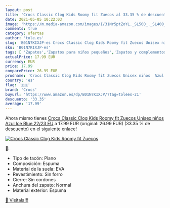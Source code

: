 ```yaml
---
layout: post
title: 'Crocs Classic Clog Kids Roomy fit Zuecos al 33.35 % de descuento'
date: 2021-05-05 10:22:03
image: 'https://m.media-amazon.com/images/I/31Nr5ptZoYL._SL500_._SL400_.jpg'
comments: true
category: ofertas
author: 'tole.es'
slug: 'B01N7KIXJP-es Crocs Classic Clog Kids Roomy fit Zuecos Unisex niños Azul...'
sku: 'B01N7KIXJP-es'
tags: [ 'Zapatos','Zapatos para niños pequeños','Zapatos y complementos','Zuecos y mules para niño','crocs','zuecos', ]
actualPrice: 17.99 EUR
currency: EUR
price: 17.99
comparePrice: 26.99 EUR
prodname: 'Crocs Classic Clog Kids Roomy fit Zuecos Unisex niños  Azul  Ice Blue   22/23 EU'
country: 'es'
flag: '🇪🇸'
brand: 'Crocs'
buyurl: 'https://www.amazon.es/dp/B01N7KIXJP/?tag=tolees-21'
descuento: '33.35'
average: '17.99'
---
```


Ahora mismo tienes [Crocs Classic Clog Kids Roomy fit Zuecos Unisex niños  Azul  Ice Blue   22/23 EU](https://www.amazon.es/dp/B01N7KIXJP/?tag=tolees-21) a 17.99 EUR (original: 26.99 EUR) (33.35 %  de descuento) en el siguiente enlace!

[![Crocs Classic Clog Kids Roomy fit Zuecos](https://m.media-amazon.com/images/I/31Nr5ptZoYL._SL500_._SL400_.jpg)](https://www.amazon.es/dp/B01N7KIXJP/?tag=tolees-21)

🔎:

- Tipo de tacón: Plano
- Composición: Espuma
- Material de la suela: EVA
- Revestimiento: Sin forro
- Cierre: Sin cordones
- Anchura del zapato: Normal
- Material exterior: Espuma

[🛒 Visítala!!!](https://www.amazon.es/dp/B01N7KIXJP/?tag=tolees-21)
